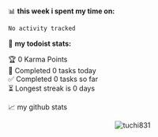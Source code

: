 

📊 **this week i spent my time on:**
<!--START_SECTION:waka-->

```txt
No activity tracked
```

<!--END_SECTION:waka-->


🚧 **my todoist stats:**
<!-- TODO-IST:START -->
🏆  0 Karma Points           
🌸  Completed 0 tasks today           
✅  Completed 0 tasks so far           
⏳  Longest streak is 0 days
<!-- TODO-IST:END -->


📈 my github stats

<p align="center"> <img src="https://github-readme-stats.vercel.app/api?username=tuchi831&show_icons=true&theme=gotham" alt="tuchi831" />





